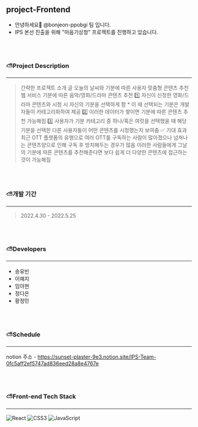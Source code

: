 ## project-Frontend

* 안녕하세요👋 @bonjeon-ppobgi 팀 입니다.
* IPS 본선 진출을 위해 "마음기상청" 프로젝트를 진행하고 있습니다.

<br><br>  
### ⛅️Project Description <hr/>
> 간략한 프로젝트 소개 글
오늘의 날씨와 기분에 따른 사용자 맞춤형 콘텐츠 추천 웹 서비스
기분에 따른 음악/영화/드라마 콘텐츠 추천
1️⃣ 자신이 신청한 영화/드라마 콘텐츠와 시청 시 자신의 기분을 선택하게 함
     * 이 때 선택되는 기분은 개발자들이 카테고리화하여 제공
2️⃣ 이러한 데이터가 쌓이면 기분에 따른 콘텐츠 추천 가능해짐
3️⃣ 사용자가 기분 카테고리 중 하나/혹은 여럿을 선택했을 때 
     해당 기분을 선택한 다른 사용자들이 어떤 콘텐츠를 시청했는지 보여줌
✅ 기대 효과
     최근 OTT 플랫폼의 유행으로 여러 OTT를 구독하는 사람이 많아졌으나
     넘쳐나는 콘텐츠양으로 인해 구독 후 방치해두는 경우가 많음 
     이러한 사람들에게 그날의 기분에 따른 콘텐츠를 추천해준다면
     보다 쉽게 더 다양한 콘텐츠에 접근하는 것이 가능해짐

<br><br>

### ⛅️개발 기간 <hr/>
> 2022.4.30 - 2022.5.25

<br><br>

### ⛅️Developers <hr/>
* 송유빈
* 이예지
* 임아현
* 정다은
* 황정민

<br><br>

### ⛅️Schedule <hr/>
notion 주소 - https://sunset-plaster-9e3.notion.site/IPS-Team-0fc5aff2ef5747ad836eed28a8e4767e

<br><br>

### ⛅️Front-end Tech Stack <hr/>
![React](https://img.shields.io/badge/react-%2320232a.svg?style=for-the-badge&logo=react&logoColor=%2361DAFB)
![CSS3](https://img.shields.io/badge/css3-%231572B6.svg?style=for-the-badge&logo=css3&logoColor=white)
![JavaScript](https://img.shields.io/badge/javascript-%23323330.svg?style=for-the-badge&logo=javascript&logoColor=%23F7DF1E)
